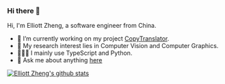 ### Hi there 👋

Hi, I'm Elliott Zheng, a software engineer from China.

- 🔭 I’m currently working on my project [CopyTranslator](https://github.com/CopyTranslator/CopyTranslator).
- 🌱 My research interest lies in Computer Vision and Computer Graphics.
- 👨🏻‍💻 I mainly use TypeScript and Python.
- 💬 Ask me about anything [here](https://github.com/elliottzheng/elliottzheng)

[![Elliott Zheng's github stats](https://github-readme-stats.vercel.app/api?username=elliottzheng&show_icons=true)](https://github.com/elliottzheng)
